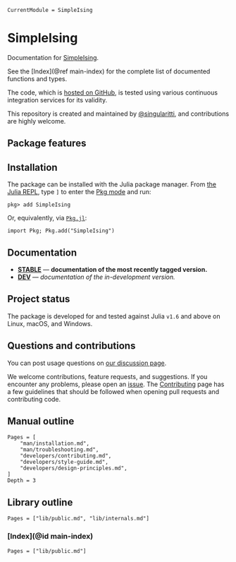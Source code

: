 ```@meta
CurrentModule = SimpleIsing
```

# SimpleIsing

Documentation for [SimpleIsing](https://github.com/singularitti/SimpleIsing.jl).

See the [Index](@ref main-index) for the complete list of documented functions
and types.

The code, which is [hosted on GitHub](https://github.com/singularitti/SimpleIsing.jl), is tested
using various continuous integration services for its validity.

This repository is created and maintained by
[@singularitti](https://github.com/singularitti), and contributions are highly welcome.

## Package features



## Installation

The package can be installed with the Julia package manager.
From [the Julia REPL](https://docs.julialang.org/en/v1/stdlib/REPL/), type `]` to enter
the [Pkg mode](https://docs.julialang.org/en/v1/stdlib/REPL/#Pkg-mode) and run:

```julia-repl
pkg> add SimpleIsing
```

Or, equivalently, via [`Pkg.jl`](https://pkgdocs.julialang.org/v1/):

```@repl
import Pkg; Pkg.add("SimpleIsing")
```

## Documentation

- [**STABLE**](https://singularitti.github.io/SimpleIsing.jl/stable) — **documentation of the most recently tagged version.**
- [**DEV**](https://singularitti.github.io/SimpleIsing.jl/dev) — _documentation of the in-development version._

## Project status

The package is developed for and tested against Julia `v1.6` and above on Linux, macOS, and
Windows.

## Questions and contributions

You can post usage questions on
[our discussion page](https://github.com/singularitti/SimpleIsing.jl/discussions).

We welcome contributions, feature requests, and suggestions. If you encounter any problems,
please open an [issue](https://github.com/singularitti/SimpleIsing.jl/issues).
The [Contributing](@ref) page has
a few guidelines that should be followed when opening pull requests and contributing code.

## Manual outline

```@contents
Pages = [
    "man/installation.md",
    "man/troubleshooting.md",
    "developers/contributing.md",
    "developers/style-guide.md",
    "developers/design-principles.md",
]
Depth = 3
```

## Library outline

```@contents
Pages = ["lib/public.md", "lib/internals.md"]
```

### [Index](@id main-index)

```@index
Pages = ["lib/public.md"]
```
